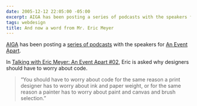 ```yaml
---
date: 2005-12-12 22:05:00 -05:00
excerpt: AIGA has been posting a series of podcasts with the speakers for An Event Apart.
tags: webdesign
title: And now a word from Mr. Eric Meyer
---
```


[AIGA](http://www.aiga.org/) has been posting a [series of podcasts](http://feeds.feedburner.com/aigapodcastdirectory) with the speakers for [An Event Apart](http://www.aneventapart.com/).

In [Talking with Eric Meyer: An Event Apart #02](http://feeds.feedburner.com/aigapodcastdirectory?m=1), Eric is asked why designers should have to worry about code.

> “You should have to worry about code for the same reason a print designer has to worry about ink and paper weight, or for the same reason a painter has to worry about paint and canvas and brush selection.”